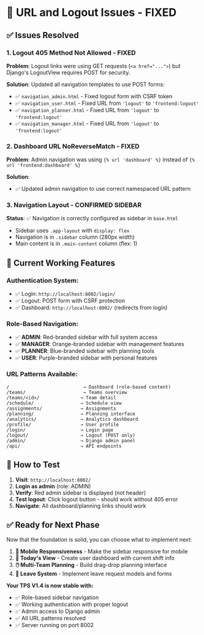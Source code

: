 # 🔧 **URL and Logout Issues - FIXED**

## ✅ **Issues Resolved**

### 1. **Logout 405 Method Not Allowed - FIXED**
**Problem**: Logout links were using GET requests (`<a href="...">`) but Django's LogoutView requires POST for security.

**Solution**: Updated all navigation templates to use POST forms:
- ✅ `navigation_admin.html` - Fixed logout form with CSRF token
- ✅ `navigation_user.html` - Fixed URL from `'logout'` to `'frontend:logout'`
- ✅ `navigation_planner.html` - Fixed URL from `'logout'` to `'frontend:logout'`
- ✅ `navigation_manager.html` - Fixed URL from `'logout'` to `'frontend:logout'`

### 2. **Dashboard URL NoReverseMatch - FIXED**
**Problem**: Admin navigation was using `{% url 'dashboard' %}` instead of `{% url 'frontend:dashboard' %}`

**Solution**: 
- ✅ Updated admin navigation to use correct namespaced URL pattern

### 3. **Navigation Layout - CONFIRMED SIDEBAR**
**Status**: ✅ Navigation is correctly configured as sidebar in `base.html`
- Sidebar uses `.app-layout` with `display: flex`
- Navigation is in `.sidebar` column (280px width)
- Main content is in `.main-content` column (flex: 1)

## 🎯 **Current Working Features**

### **Authentication System:**
- ✅ Login: `http://localhost:8002/login/`
- ✅ Logout: POST form with CSRF protection
- ✅ Dashboard: `http://localhost:8002/` (redirects from login)

### **Role-Based Navigation:**
- ✅ **ADMIN**: Red-branded sidebar with full system access
- ✅ **MANAGER**: Orange-branded sidebar with management features
- ✅ **PLANNER**: Blue-branded sidebar with planning tools
- ✅ **USER**: Purple-branded sidebar with personal features

### **URL Patterns Available:**
```
/                           → Dashboard (role-based content)
/teams/                     → Teams overview
/teams/<id>/               → Team detail
/schedule/                 → Schedule view
/assignments/              → Assignments
/planning/                 → Planning interface
/analytics/                → Analytics dashboard
/profile/                  → User profile
/login/                    → Login page
/logout/                   → Logout (POST only)
/admin/                    → Django admin panel
/api/                      → API endpoints
```

## 🔧 **How to Test**

1. **Visit**: `http://localhost:8002/`
2. **Login as admin** (role: ADMIN)
3. **Verify**: Red admin sidebar is displayed (not header)
4. **Test logout**: Click logout button - should work without 405 error
5. **Navigate**: All dashboard/planning links should work

## ✅ **Ready for Next Phase**

Now that the foundation is solid, you can choose what to implement next:

1. **📱 Mobile Responsiveness** - Make the sidebar responsive for mobile
2. **👤 Today's View** - Create user dashboard with current shift info
3. **🖱️ Multi-Team Planning** - Build drag-drop planning interface
4. **📝 Leave System** - Implement leave request models and forms

**Your TPS V1.4 is now stable with:**
- ✅ Role-based sidebar navigation
- ✅ Working authentication with proper logout
- ✅ Admin access to Django admin
- ✅ All URL patterns resolved
- ✅ Server running on port 8002
